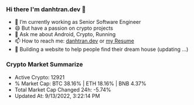 ### Hi there I'm danhtran.dev 👋

- 🔭 I’m currently working as Senior Software Engineer
- 😄 But have a passion on crypto projects
- 💬 Ask me about Android, Crypto, Running 
- 📫 How to reach me: <a href="https://danhtran.dev" target="_blank">danhtran.dev</a> or <a href="Developer-Resume.pdf" target="_blank">my Resume</a>
- 🌱 Building a website to help people find their dream house (updating ...)

### Crypto Market Summarize
- Active Crypto: 12921
- % Market Cap: BTC 38.16% | ETH 18.16% | BNB 4.37%
- Total Market Cap Changed 24h: -5.74%
- Updated At: 9/13/2022, 3:22:14 PM
